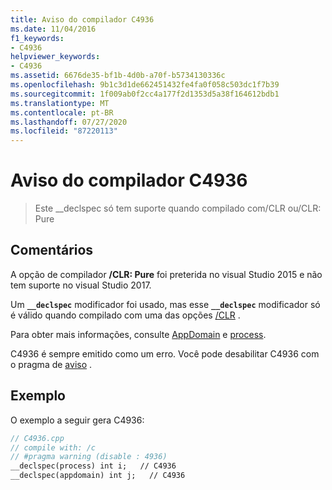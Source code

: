 ```yaml
---
title: Aviso do compilador C4936
ms.date: 11/04/2016
f1_keywords:
- C4936
helpviewer_keywords:
- C4936
ms.assetid: 6676de35-bf1b-4d0b-a70f-b5734130336c
ms.openlocfilehash: 9b1c3d1de662451432fe4fa0f058c503dc1f7b39
ms.sourcegitcommit: 1f009ab0f2cc4a177f2d1353d5a38f164612bdb1
ms.translationtype: MT
ms.contentlocale: pt-BR
ms.lasthandoff: 07/27/2020
ms.locfileid: "87220113"
---
```

# <a name="compiler-warning-c4936"></a>Aviso do compilador C4936

> Este __declspec só tem suporte quando compilado com/CLR ou/CLR: Pure

## <a name="remarks"></a>Comentários

A opção de compilador **/CLR: Pure** foi preterida no visual Studio 2015 e não tem suporte no visual Studio 2017.

Um **`__declspec`** modificador foi usado, mas esse **`__declspec`** modificador só é válido quando compilado com uma das opções [/CLR](../../build/reference/clr-common-language-runtime-compilation.md) .

Para obter mais informações, consulte [AppDomain](../../cpp/appdomain.md) e [process](../../cpp/process.md).

C4936 é sempre emitido como um erro.  Você pode desabilitar C4936 com o pragma de [aviso](../../preprocessor/warning.md) .

## <a name="example"></a>Exemplo

O exemplo a seguir gera C4936:

```cpp
// C4936.cpp
// compile with: /c
// #pragma warning (disable : 4936)
__declspec(process) int i;   // C4936
__declspec(appdomain) int j;   // C4936
```
